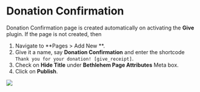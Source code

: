 # Donation Confirmation

Donation Confirmation page is created automatically on activating the **Give** plugin. If the page is not created, then

1. Navigate to **Pages > Add New **.
2. Give it a name, say **Donation Confirmation** and enter the shortcode `Thank you for your donation! [give_receipt]`.
3. Check on **Hide Title** under **Bethlehem Page Attributes** Meta box.
4. Click on **Publish**.

![](http://transvelo.github.io/bethlehem/docs/images/page-donation-confirmation.png)
